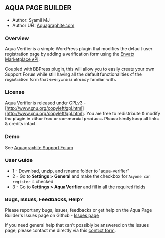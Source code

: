 ## AQUA PAGE BUILDER 

* Author:		Syamil MJ
* Author URI:	[Aquagraphite.com](http://aquagraphite.com)

### Overview

Aqua Verifier is a simple WordPress plugin that modifies the default user registration page by adding a verification form using the [Envato Marketplace API](http://themeforest.net/help/api).

Coupled with BBPress plugin, this will allow you to easily create your own Support Forum while still having all the default functionalities of the registration form that everyone is already familiar with.

### License

Aqua Verifier is released under GPLv3 - [http://www.gnu.org/copyleft/gpl.html](http://www.gnu.org/copyleft/gpl.html). You are free to redistribute & modify the plugin in either free or commercial products. Please kindly keep all links & credits intact.

### Demo

See [Aquagraphite Support Forum](http://support.aquagraphite.com/)

### User Guide

* 1 - Download, unzip, and rename folder to "aqua-verifier"
* 2 - Go to **Settings > General** and make the checkbox for `Anyone can register` is checked
* 3 - Go to **Settings > Aqua Verifier** and fill in all the required fields

### Bugs, Issues, Feedbacks, Help?

Please report any bugs, issues, feedbacks or get help on the Aqua Page Builder's Issues page on Github - [Issues page](https://github.com/sy4mil/Aqua-Verifier/issues).

If you need general help that can't possibly be answered on the Issues page, please contact me directly via this [contact form](http://aquagraphite.com/about).